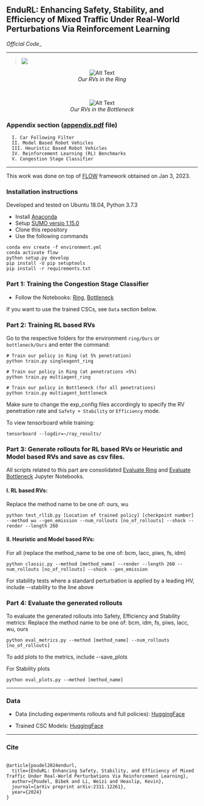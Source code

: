 ## EnduRL: Enhancing Safety, Stability, and Efficiency of Mixed Traffic Under Real-World Perturbations Via Reinforcement Learning
_Official Code__

---
> <a href='https://arxiv.org/abs/2311.12261'><img src='https://img.shields.io/badge/arXiv-2301.05294-red'></a> 

<p align="center">
  <img src="https://github.com/poudel-bibek/EnduRL/blob/5241e6f905b16dcb43df86fbb328b52c64050550/ring/ring_banner.gif" alt="Alt Text">
  <br>
  <i>Our RVs in the Ring</i>
</p>
<br>
<p align="center">
  <img src="https://github.com/poudel-bibek/EnduRL/blob/ac475279d6a35036a8fe6ca8fba767b5d10817b6/bottleneck/bottleneck_banner.gif" alt="Alt Text">
  <br>
  <i>Our RVs in the Bottleneck</i>
</p>


### Appendix section ([appendix.pdf](https://github.com/poudel-bibek/EnduRL/blob/2f07b1e3acc5162c0551c9f194ad3c86bfb55e58/appendix.pdf) file)

```
  I. Car Following Filter
  II. Model Based Robot Vehicles
  III. Heuristic Based Robot Vehicles
  IV. Reinforcement Learning (RL) Benchmarks
  V. Congestion Stage Classifier

```

------
This work was done on top of [FLOW](https://github.com/flow-project/flow) framework obtained on Jan 3, 2023.

### Installation instructions 

Developed and tested on Ubuntu 18.04, Python 3.7.3

- Install [Anaconda](https://www.anaconda.com/)
- Setup [SUMO versio 1.15.0](https://github.com/eclipse-sumo/sumo/releases/tag/v1_15_0)
- Clone this repository
- Use the following commands

```
conda env create -f environment.yml
conda activate flow
python setup.py develop
pip install -U pip setuptools
pip install -r requirements.txt
```

### Part 1: Training the Congestion Stage Classifier
- Follow the Notebooks: [Ring](https://github.com/poudel-bibek/EnduRL/blob/2f07b1e3acc5162c0551c9f194ad3c86bfb55e58/ring/Ours/CSC_training_ring.ipynb), [Bottleneck](https://github.com/poudel-bibek/EnduRL/blob/2f07b1e3acc5162c0551c9f194ad3c86bfb55e58/bottleneck/Ours/CSC_training_bottleneck.ipynb)

If you want to use the trained CSCs, see `Data` section below. 

### Part 2: Training RL based RVs
Go to the respective folders for the environment `ring/Ours` or `bottleneck/Ours` and enter the command:

```
# Train our policy in Ring (at 5% penetration) 
python train.py singleagent_ring

# Train our policy in Ring (at penetrations >5%)
python train.py multiagent_ring

# Train our policy in Bottleneck (for all penetrations)
python train.py multiagent_bottleneck
```
Make sure to change the exp_config files accordingly to specify the RV penetration rate and `Safety + Stability` or `Efficiency` mode.

To view tensorboard while training: 
```
tensorboard --logdir=~/ray_results/
```

### Part 3: Generate rollouts for RL based RVs or Heuristic and Model based RVs and save as csv files.
All scripts related to this part are consolidated [Evaluate Ring](https://github.com/poudel-bibek/EnduRL/blob/c52adc2286ea0a2d98095315d27eb314b74bc746/ring/Evaluate%20Ring.ipynb) and [Evaluate Bottleneck](https://github.com/poudel-bibek/EnduRL/blob/c52adc2286ea0a2d98095315d27eb314b74bc746/bottleneck/Evaluate%20Bottleneck.ipynb) Jupyter Notebooks. 

#### I. RL based RVs:

Replace the method name to be one of: ours, wu

```
python test_rllib.py [Location of trained policy] [checkpoint number] --method wu --gen_emission --num_rollouts [no_of_rollouts] --shock --render --length 260
```

#### II. Heuristic and Model based RVs:
For all (replace the method_name to be one of: bcm, lacc, piws, fs, idm)

```
python classic.py --method [method_name] --render --length 260 --num_rollouts [no_of_rollouts] --shock --gen_emission
```
For stability tests where a standard perturbation is applied by a leading HV, include --stability to the line above

### Part 4: Evaluate the generated rollouts

To evaluate the generated rollouts into Safety, Efficiency and Stability metrics:
Replace the method name to be one of: bcm, idm, fs, piws, lacc, wu, ours

```
python eval_metrics.py --method [method_name] --num_rollouts [no_of_rollouts]
```

To add plots to the metrics, include --save_plots

For Stability plots

```
python eval_plots.py --method [method_name]
```

-------
### Data

- Data (including experiments rollouts and full policies): [HuggingFace](https://huggingface.co/datasets/matrix-multiply/EnduRL_data/tree/main)

- Trained CSC Models: [HuggingFace](https://huggingface.co/matrix-multiply/Congestion_Stage_Classifier/tree/main)

-------
### Cite

```

@article{poudel2024endurl,
  title={EnduRL: Enhancing Safety, Stability, and Efficiency of Mixed Traffic Under Real-World Perturbations Via Reinforcement Learning},
  author={Poudel, Bibek and Li, Weizi and Heaslip, Kevin},
  journal={arXiv preprint arXiv:2311.12261},
  year={2024}
}

```
